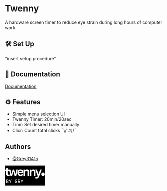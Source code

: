 
# Twenny

A hardware screen timer to reduce eye strain during long hours of computer work.


## 🛠️ Set Up

"insert setup procedure"




## 📄 Documentation

[Documentation](https://github.com/Grey31415/Twenny/blob/main/Docs)


## ⚙️ Features

- Simple menu selection UI
- Twenny Timer: 20min/20sec
- Timr: Set desired timer manually
- Clicr: Count total clicks ¯\\_(ツ)_/¯


## Authors

- [@Grey31415](https://github.com/Grey31415)



![Logo](https://github.com/Grey31415/Twenny/blob/main/Design/OLED%20Graphics/twenny%20menu%20png/1.png)

